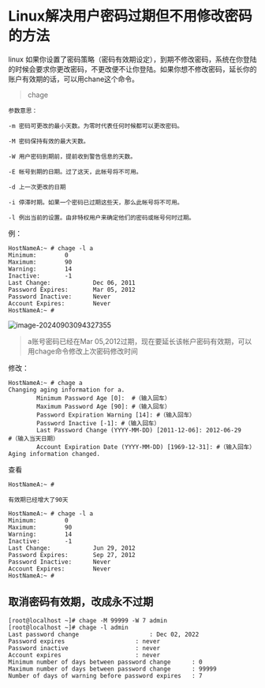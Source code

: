 # Linux解决用户密码过期但不用修改密码的方法

linux 如果你设置了密码策略（密码有效期设定），到期不修改密码，系统在你登陆的时候会要求你更改密码，不更改便不让你登陆。如果你想不修改密码，延长你的账户有效期的话，可以用chane这个命令。

> chage

```shell
参数意思：

-m 密码可更改的最小天数。为零时代表任何时候都可以更改密码。

-M 密码保持有效的最大天数。

-W 用户密码到期前，提前收到警告信息的天数。

-E 帐号到期的日期。过了这天，此帐号将不可用。

-d 上一次更改的日期

-i 停滞时期。如果一个密码已过期这些天，那么此帐号将不可用。

-l 例出当前的设置。由非特权用户来确定他们的密码或帐号何时过期。
```

例：

```shell
HostNameA:~ # chage -l a
Minimum:        0
Maximum:        90
Warning:        14
Inactive:       -1
Last Change:            Dec 06, 2011
Password Expires:       Mar 05, 2012
Password Inactive:      Never
Account Expires:        Never
HostNameA:~ #
```

![image-20240903094327355](C:\Users\EDY\AppData\Roaming\Typora\typora-user-images\image-20240903094327355.png)

> a账号密码已经在Mar 05,2012过期，现在要延长该帐户密码有效期，可以用chage命令修改上次密码修改时间

修改：

```shell
HostNameA:~ # chage a
Changing aging information for a.
        Minimum Password Age [0]:  #（输入回车）
        Maximum Password Age [90]: #（输入回车）
        Password Expiration Warning [14]: #（输入回车）
        Password Inactive [-1]: #（输入回车）
        Last Password Change (YYYY-MM-DD) [2011-12-06]: 2012-06-29    #（输入当天日期）
        Account Expiration Date (YYYY-MM-DD) [1969-12-31]: #（输入回车）
Aging information changed.
```

查看

```shell
HostNameA:~ #

有效期已经增大了90天

HostNameA:~ # chage -l a
Minimum:        0
Maximum:        90
Warning:        14
Inactive:       -1
Last Change:            Jun 29, 2012
Password Expires:       Sep 27, 2012
Password Inactive:      Never
Account Expires:        Never
HostNameA:~ #
```

## 取消密码有效期，改成永不过期

```shell
[root@localhost ~]# chage -M 99999 -W 7 admin
[root@localhost ~]# chage -l admin
Last password change                    : Dec 02, 2022
Password expires                    : never
Password inactive                   : never
Account expires                     : never
Minimum number of days between password change      : 0
Maximum number of days between password change      : 99999
Number of days of warning before password expires   : 7 
```

